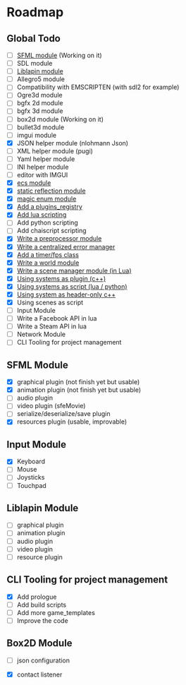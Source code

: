 # Roadmap

## Global Todo

* [ ] [SFML module](roadmap.md#sfml-module) \(Working on it\)
* [ ] SDL module
* [ ] [Liblapin module](roadmap.md#liblapin-module)
* [ ] Allegro5 module
* [ ] Compatibility with EMSCRIPTEN \(with sdl2 for example\)
* [ ] Ogre3d module
* [ ] bgfx 2d module
* [ ] bgfx 3d module
* [ ] box2d module \(Working on it\)
* [ ] bullet3d module
* [ ] imgui module
* [x] JSON helper module \(nlohmann Json\)
* [ ] XML helper module \(pugi\)
* [ ] Yaml helper module
* [ ] INI helper module
* [ ] editor with IMGUI
* [x] [ecs module](modules/shiva-ecs.md)
* [x] [static reflection module](modules/shiva-reflection.md)
* [x] [magic enum module](modules/shiva-enums.md)
* [x] [Add a plugins\_registry](modules/shiva-dll.md#plugins_registry)
* [x] [Add lua scripting](scripting/lua.md)
* [ ] Add python scripting
* [ ] Add chaiscript scripting
* [x] [Write a preprocessor module](modules/shiva-pp.md)
* [x] [Write a centralized error manager](modules/shiva-error.md)
* [x] [Add a timer/fps class](modules/shiva-timer.md)
* [x] [Write a world module](modules/shiva-world.md)
* [x] [Write a scene manager module \(in Lua\)](modules/shiva-scenes.md)
* [x] [Using systems as plugin \(c++\)](tutorial/how-to-create-a-system-plugin.md)
* [x] [Using systems as script \(lua / python\)](tutorial/how-to-create-a-scripted-system.md)
* [x] [Using system as header-only c++](tutorial/quickstart.md#getting-started)
* [x] Using scenes as script
* [ ] Input Module
* [ ] Write a Facebook API in lua
* [ ] Write a Steam API in lua
* [ ] Network Module
* [ ] CLI Tooling for project management

## SFML Module

* [x] graphical plugin \(not finish yet but usable\)
* [x] animation plugin \(not finish yet but usable\)
* [ ] audio plugin
* [ ] video plugin \(sfeMovie\)
* [ ] serialize/deserialize/save plugin
* [x] resources plugin \(usable, improvable\)

## Input Module

* [x] Keyboard
* [ ] Mouse
* [ ] Joysticks
* [ ] Touchpad

## Liblapin Module

* [ ] graphical plugin
* [ ] animation plugin
* [ ] audio plugin
* [ ] video plugin
* [ ] resource plugin

## CLI Tooling for project management

* [x] Add prologue
* [ ] Add build scripts
* [ ] Add more game\_templates
* [ ] Improve the code

## Box2D Module

* [ ] json configuration
* [x] contact listener

